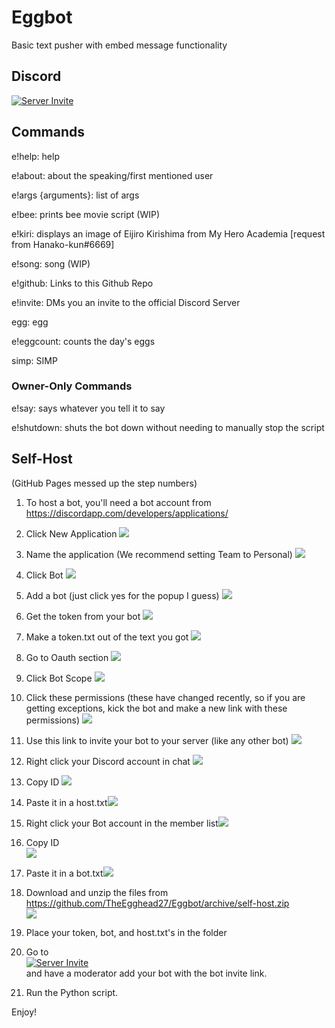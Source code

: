 # Eggbot
Basic text pusher with embed message functionality

## Discord
[![Server Invite](tutorial/invite.png)](https://discord.gg/rTfkdvX)

## Commands
e!help: help

e!about: about the speaking/first mentioned user

e!args {arguments}: list of args

e!bee: prints bee movie script (WIP)

e!kiri: displays an image of Eijiro Kirishima from My Hero Academia [request from Hanako-kun#6669]

e!song: song (WIP)

e!github: Links to this Github Repo

e!invite: DMs you an invite to the official Discord Server

egg: egg

e!eggcount: counts the day's eggs

simp: SIMP

### Owner-Only Commands

e!say: says whatever you tell it to say

e!shutdown: shuts the bot down without needing to manually stop the script

## Self-Host
(GitHub Pages messed up the step numbers)

1. To host a bot, you'll need a bot account from https://discordapp.com/developers/applications/

2. Click New Application  ![](tutorial/newapp.png)

3. Name the application (We recommend setting Team to Personal) ![](tutorial/teamchoose.png)

4. Click Bot ![](tutorial/clikbot.png)

5. Add a bot (just click yes for the popup I guess) ![](tutorial/makebot.png)

6. Get the token from your bot ![](tutorial/tokentime.png)

7. Make a token.txt out of the text you got ![](tutorial/tokentxt.png)

8. Go to Oauth section ![](tutorial/oauth.png)

9. Click Bot Scope ![](tutorial/botlink.png)

10. Click these permissions (these have changed recently, so if you are getting exceptions, kick the bot and make a new link with these permissions) ![](tutorial/perms.png)

11. Use this link to invite your bot to your server (like any other bot) ![](tutorial/getlink.png)

12. Right click your Discord account in chat ![](tutorial/rclickOwner.png)

13. Copy ID ![](tutorial/copyOwner.png)

14. Paste it in a host.txt![](tutorial/hostpaste.png)

15. Right click your Bot account in the member list![](tutorial/rclickBot.png)

16. Copy ID\
 ![](tutorial/copyBot.png)

17. Paste it in a bot.txt![](tutorial/botpaste.png)

18. Download and unzip the files from https://github.com/TheEgghead27/Eggbot/archive/self-host.zip \
![](tutorial/setup.png)

19. Place your token, bot, and host.txt's in the folder

19. Go to\
 [![Server Invite](tutorial/invite.png)](https://discord.gg/rTfkdvX)
\
and have a moderator add your bot with the bot invite link.

20. Run the Python script.

Enjoy!
